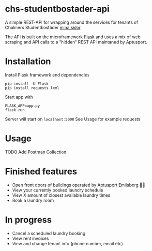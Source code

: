 # chs-studentbostader-api
A simple REST-API for wrapping around the services for tenants of Chalmers Studentbostäder [mina sidor](https://www.chalmersstudentbostader.se/min-bostad/). 

The API is built on the microframework [Flask](http://flask.pocoo.org/) and uses a mix of web scraping and API calls to a "hidden" REST API maintaned by Aptusport.

# Installation
Install Flask framework and dependencies
```
pip install -U Flask
pip install requests lxml
```
Start app with
```
FLASK_APP=app.py
flask run
```
Server will start on `localhost:5000` See Usage for example requests


# Usage
TODO Add Postman Collection

# Finished features
 * Open front doors of buildings operated by Aptusport Emilsborg 🔑🚪
 * View your currently booked laundry schedule
 * View X amount of closest available laundry times
 * Book a laundry room

# In progress
 * Cancel a scheduled laundry booking
 * View rent invoices
 * View and change tenant info (phone number, email etc).
